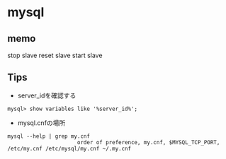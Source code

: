 # mysql



## memo
stop slave
reset slave
start slave



## Tips
* server_idを確認する
```
mysql> show variables like '%server_id%';
```

* mysql.cnfの場所
```
mysql --help | grep my.cnf
                      order of preference, my.cnf, $MYSQL_TCP_PORT,
/etc/my.cnf /etc/mysql/my.cnf ~/.my.cnf
```
